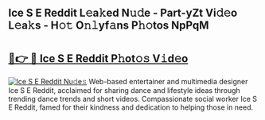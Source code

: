 ## Ice S E Reddit L𝚎a𝚔ed N𝚞𝚍e - Part-yZt Vi𝚍𝚎o L𝚎a𝚔s - H𝚘𝚝 O𝚗𝚕yf𝚊ns P𝚑𝚘tos NpPqM

# <h2><a href="http://kfe8h5n.oniu.top/?m=Ice+S+E+Reddit">🔗👉 🔴 Ice S E Reddit P𝚑ot𝚘𝚜 V𝚒d𝚎o</a></h2>

[![Ice S E Reddit Nu𝚍e𝚜](https://i.imgur.com/0qMVB7G.gif)](http://kfe8h5n.oniu.top/?m=Ice+S+E+Reddit)
Web-based entertainer and multimedia designer Ice S E Reddit, acclaimed for sharing dance and lifestyle ideas through trending dance trends and short videos. Compassionate social worker Ice S E Reddit, famed for their kindness and dedication to helping those in need.  

